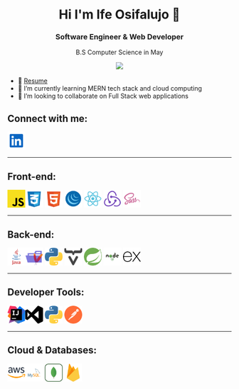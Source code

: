 <h1 align="center"> Hi I'm Ife Osifalujo 👋</h1>

<h3 align="center">Software Engineer & Web Developer</h3>
<p align="center">B.S Computer Science in May</p>

<p align="center"><a href="https://u8views.com/github/osifalujoi1"><img src="https://u8views.com/api/v1/github/profiles/122557631/views/total-count.svg"></a></p>


- 📄 [Resume](https://ifeosifalujoresume.tiiny.site/)
- 🌱 I’m currently learning MERN tech stack and cloud computing
- 👯 I’m looking to collaborate on Full Stack web applications
  
## Connect with me:
<a href="https://www.linkedin.com/in/ife-osifalujo/" target="_blank">
  <img src="https://github.com/osifalujoi1/osifalujoi1/blob/main/linkedin-svgrepo-com.svg" width="40" height="40">
</a>

---

## Front-end:
<img src="https://github.com/osifalujoi1/osifalujoi1/blob/main/icons/javascript-svgrepo-com.svg" width="40" height="40"><img src="https://github.com/osifalujoi1/osifalujoi1/blob/main/icons/css-3-svgrepo-com.svg" width="40" height="40">
<img src="https://github.com/osifalujoi1/osifalujoi1/blob/main/icons/html-5-svgrepo-com.svg" width="40" height="40">
<img src="https://github.com/osifalujoi1/osifalujoi1/blob/main/jquery-svgrepo-com.svg" width="40" height="40">
<img src="https://github.com/osifalujoi1/osifalujoi1/blob/main/icons/react-svgrepo-com.svg" width="40" height="40">
<img src="https://github.com/osifalujoi1/osifalujoi1/blob/main/icons/redux-svgrepo-com.svg" width="40" height="40">
<img src="https://github.com/osifalujoi1/osifalujoi1/blob/main/icons/sass-svgrepo-com.svg" width="40" height="40">

---

## Back-end:
<img src="https://github.com/osifalujoi1/osifalujoi1/blob/main/icons/java-logo-svgrepo-com.svg" width="40" height="40"><img src="https://github.com/osifalujoi1/osifalujoi1/blob/main/maven-opened-svgrepo-com.svg" width="40" height="40">
<img src="https://github.com/osifalujoi1/osifalujoi1/blob/main/icons/python-svgrepo-com.svg" width="40" height="40">
<img src="https://github.com/osifalujoi1/osifalujoi1/blob/main/icons/vaadin-h-svgrepo-com.svg" width="40" height="40">
<img src="https://github.com/osifalujoi1/osifalujoi1/blob/main/icons/spring-svgrepo-com.svg" width="40" height="40">
<img src="https://github.com/osifalujoi1/osifalujoi1/blob/main/icons/node-js-svgrepo-com.svg" width="40" height="40">
<img src="https://github.com/osifalujoi1/osifalujoi1/blob/main/icons/express-svgrepo-com.svg" width="40" height="40">

---

## Developer Tools:

<img src="https://github.com/osifalujoi1/osifalujoi1/blob/main/icons/intellij-idea-svgrepo-com.svg" width="40" height="40"><img src="https://github.com/osifalujoi1/osifalujoi1/blob/main/icons/visualstudio-svgrepo-com.svg" width="40" height="40">
<img src="https://github.com/osifalujoi1/osifalujoi1/blob/main/icons/python-svgrepo-com.svg" width="40" height="40">
<img src="https://github.com/osifalujoi1/osifalujoi1/blob/main/icons/postman-icon-svgrepo-com.svg" width="40" height="40">

---

## Cloud & Databases:
<img src="https://github.com/osifalujoi1/osifalujoi1/blob/main/icons/aws-svgrepo-com.svg" width="40" height="40"><img src="https://github.com/osifalujoi1/osifalujoi1/blob/main/icons/mysql-logo-svgrepo-com.svg" width="40" height="40">
<img src="https://github.com/osifalujoi1/osifalujoi1/blob/main/icons/mongodb-svgrepo-com.svg" width="40" height="40">
<img src="https://github.com/osifalujoi1/osifalujoi1/blob/main/icons/firebase-svgrepo-com.svg" width="40" height="40">
<!-- <img src="" width="40" height="40">
<img src="" width="40" height="40">
<img src="" width="40" height="40"> -->

